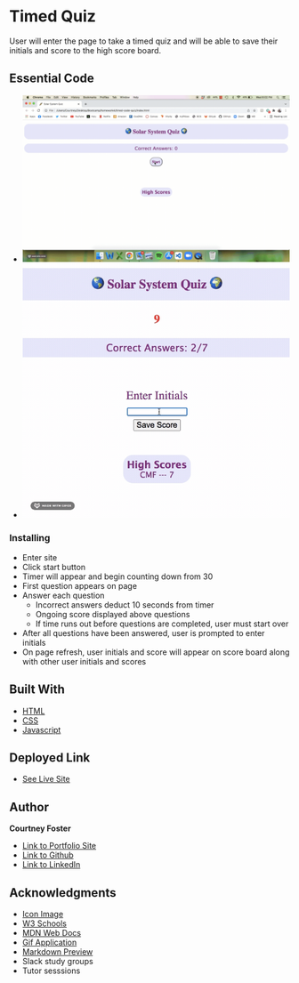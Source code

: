 # Timed Quiz

User will enter the page to take a timed quiz and will be able to save their initials and score to the high score board. 


## Essential Code
* ![Gif1](images/HW4-1.gif)
* ![Gif2](images/HW4-2.gif)

### Installing

* Enter site
* Click start button
* Timer will appear and begin counting down from 30
* First question appears on page
* Answer each question
    * Incorrect answers deduct 10 seconds from timer
    * Ongoing score displayed above questions
    * If time runs out before questions are completed, user must start over
* After all questions have been answered, user is prompted to enter initials
* On page refresh, user initials and score will appear on score board along with other user initials and scores


## Built With

* [HTML](https://developer.mozilla.org/en-US/docs/Web/HTML)
* [CSS](https://developer.mozilla.org/en-US/docs/Web/CSS)
* [Javascript](https://developer.mozilla.org/en-US/docs/Web/JavaScript)


## Deployed Link

* [See Live Site](https://cfoster121.github.io/timed-code-quiz/)


## Author

**Courtney Foster** 

- [Link to Portfolio Site](https://cfoster121.github.io/homework2/)
- [Link to Github](https://github.com/cfoster121)
- [Link to LinkedIn](https://www.linkedin.com/in/courtney-foster-0b364575/)


## Acknowledgments

* [Icon Image](https://nineplanets.org/wp-content/uploads/2020/03/saturn.png)
* [W3 Schools](https://www.w3schools.com/)
* [MDN Web Docs](https://developer.mozilla.org/en-US/)
* [Gif Application](https://gifox.io/)
* [Markdown Preview](https://dillinger.io/)
* Slack study groups
* Tutor sesssions
